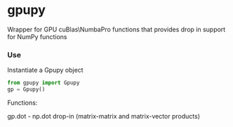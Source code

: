 gpupy
=====

Wrapper for GPU cuBlas\NumbaPro functions that provides drop in support for NumPy functions

### Use
Instantiate a Gpupy object 
```python 
from gpupy import Gpupy
gp = Gpupy()
```
Functions:

gp.dot - np.dot drop-in (matrix-matrix and matrix-vector products)
